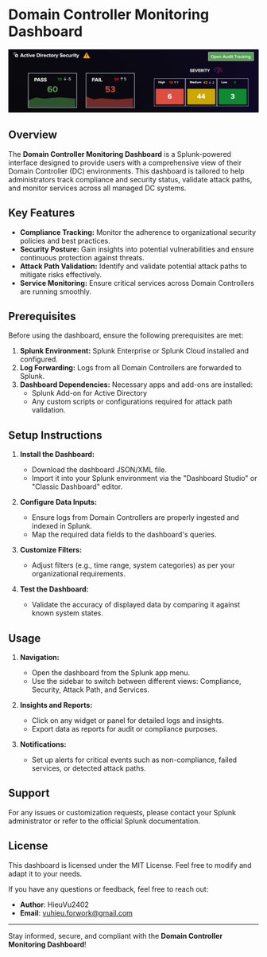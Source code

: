 
# Domain Controller Monitoring Dashboard
![Description of pic1](assets/pic1.png "Splunk Dashboard")


## Overview

The **Domain Controller Monitoring Dashboard** is a Splunk-powered interface designed to provide users with a comprehensive view of their Domain Controller (DC) environments. This dashboard is tailored to help administrators track compliance and security status, validate attack paths, and monitor services across all managed DC systems.

## Key Features

- **Compliance Tracking:** Monitor the adherence to organizational security policies and best practices.
- **Security Posture:** Gain insights into potential vulnerabilities and ensure continuous protection against threats.
- **Attack Path Validation:** Identify and validate potential attack paths to mitigate risks effectively.
- **Service Monitoring:** Ensure critical services across Domain Controllers are running smoothly.

## Prerequisites

Before using the dashboard, ensure the following prerequisites are met:

1. **Splunk Environment:** Splunk Enterprise or Splunk Cloud installed and configured.
2. **Log Forwarding:** Logs from all Domain Controllers are forwarded to Splunk.
3. **Dashboard Dependencies:** Necessary apps and add-ons are installed:
   - Splunk Add-on for Active Directory
   - Any custom scripts or configurations required for attack path validation.

## Setup Instructions

1. **Install the Dashboard:**
   - Download the dashboard JSON/XML file.
   - Import it into your Splunk environment via the "Dashboard Studio" or "Classic Dashboard" editor.

2. **Configure Data Inputs:**
   - Ensure logs from Domain Controllers are properly ingested and indexed in Splunk.
   - Map the required data fields to the dashboard's queries.

3. **Customize Filters:**
   - Adjust filters (e.g., time range, system categories) as per your organizational requirements.

4. **Test the Dashboard:**
   - Validate the accuracy of displayed data by comparing it against known system states.

## Usage

1. **Navigation:**
   - Open the dashboard from the Splunk app menu.
   - Use the sidebar to switch between different views: Compliance, Security, Attack Path, and Services.

2. **Insights and Reports:**
   - Click on any widget or panel for detailed logs and insights.
   - Export data as reports for audit or compliance purposes.

3. **Notifications:**
   - Set up alerts for critical events such as non-compliance, failed services, or detected attack paths.

## Support

For any issues or customization requests, please contact your Splunk administrator or refer to the official Splunk documentation.

## License

This dashboard is licensed under the MIT License. Feel free to modify and adapt it to your needs.

If you have any questions or feedback, feel free to reach out:
- **Author**: HieuVu2402
- **Email**: vuhieu.forwork@gmail.com
  
---

Stay informed, secure, and compliant with the **Domain Controller Monitoring Dashboard**!
